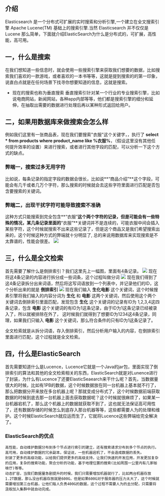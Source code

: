 ## 介绍
Elasticsearch 是一个分布式可扩展的实时搜索和分析引擎,一个建立在全文搜索引擎 Apache Lucene(TM) 基础上的搜索引擎.当然 Elasticsearch 并不仅仅是 Lucene 那么简单，下面就介绍ElasticSearch为什么是分布式的，可扩展，高性能，高可用。
## 一，什么是搜索
在我们想知道一些信息时，就会使用一些搜索引擎来获取我们想要的数据，比如搜索我们喜欢的一款游戏，或者喜欢的一本书等等，这就是提到搜索的的第一印象，说直白点就是在任何场景下找寻你想要知道的信息，这就是搜索。
- 现在的搜索也称为垂直搜索
垂直搜索引针对某一个行业的专业搜索引擎，比如说电商网站，新闻网站，各种app内部等等，他们都是搜索引擎的细分和延伸，在抽取出需要的数据进行处理后再以某种形式返回给用户。

## 二，如果用数据库来做搜索会怎么样
例如我们这里有一张商品表，现在我们要搜索"衣服"这个关键字，，执行了 **select * from products where product_name like %衣服%**，（假设这里没有其他任何提升效率的设置）来进行搜索，或者进行其他字段的匹配，可以分析一下这个方式的缺点。
### 弊端一，搜索过多无用字符
比如说，每条记录的指定字段的数据会很长，比如说**“商品介绍”**这个字段，可能会有几千或者几万个字符，那么搜索的时候就会去这些字符里面进行匹配是否包含要搜索的关键词。

### 弊端二，出现干扰字符可能导致搜索不准确
这种方式只能搜索到完全包含**“衣服”**这个两个字符的记录，但是可能会有一些特殊的情况，某几条记录里面的**“衣服”**关键词并不是连续的，可能衣服中间会插入某些字符，这个时候就搜索不出来这些记录了，但是这个商品又是我们希望搜索出来的，这个时候这种方式的弊端就十分明显了, 总的来说用数据库来实现搜索是不太靠谱的，性能会很差。
![](http://uninote.com.cn/docs/1079089832/__pic/Z4jaCJKx.png)

## 三，什么是全文检索

首先需要了解什么是倒排索引？我们这里先上一幅图，里面有4条记录。
![](http://uninote.com.cn/docs/1079089832/__pic/4AYtQ5mH.png)
现在将这4条记录的内容进行拆分成一些词条，这个过程叫做分词
![](http://uninote.com.cn/docs/1079089832/__pic/6mpjIp24.png)
现在我们得到了这4条记录拆分出来词语，然后将这写词语放到一个列表中，并记录他们的ID，这个分析出来的就是 **倒排索引**
![](http://uninote.com.cn/docs/1079089832/__pic/ucDhFBnR.png)
现在我们输入 **生化电影** 这个关键词，这个时候搜素引擎将我们输入的内容分词为 **生化** 和 **电影** 这两个关键词，然后使用这个两个关键词去倒排索引里面匹配，发现包含 **生化** 这个关键词的记录有ID为 1,2,3,4这四条记录，包含 **电影** 这个关键词的有ID为1这条记录，由于ID为1这条记录已经被录入了，所以就被排除在外了， 这时候我们就得到了想要ID为1234这4条记录，同理，如果我们只输入 **电影** 这个关键词，那么符合条件的只有ID为1这条记录了。

全文检索就是从拆分词语，存入倒排索引，然后分析用户输入的内容，在倒排索引里面进行匹配，这个过程就是全文检索。

## 四，什么是ElasticSearch
首先需要知道什么是Lucence，Lucence它就是一个Java的jar包，里面实现了倒排索引的算法和其他的全文检索相关的东西，ElasticSearch就是对Lunence进行了封装，为什么有Lucence了还要ElasticSeaearch来干什么呢？首先，当数据量很大的时候，比如有1PB的数据，这个时候数据放在同一台机器上基本就不行了，那么把数据分开来放在多台机器上呢？那就变成分布式了，这个时候数据前端获取数据的时候到底去那一台机器上面去获取数据呢？这个时候就很麻烦了，如果某一台机器宕机了，那么这个机器上的数据就获取不到了，这也就无法保证高可用性了，还有数据存储的时候怎么到底存入那台机器等等，这些都需要人为的处理和维护。这个时候ElasticSearch就应运而生了，它就将Lucence这些弊端给完全解决了。

### ElasticSearch的优点
	高性能，自动维护数据分布到多个节点进行索引的建立，还有搜索请求分布到多个节点的执行。
	高可用，自动维护数据的冗余副本，保证说，一些机器宕机了，不会造成数据的丢失。
	封装了更多的高级功能，以给我们提供更多的高级支持，让我们快速的开发应用，开发更加复杂的应用，复杂的搜索功能，聚合分析的功能，基于地理位置的搜索(比如周围一公里内有几家咖啡厅)等等。
	动态扩容，当我们数据量急剧提升的时候，我们只需要增加机器就行了，比如两台机器存放1.2T数据，那么没台机器存放就是600G，但是如果600G对于服务器的压力太大了，这个时候就需要增加第三台机器，让他们每人负责400G的数据，这个过程不需要人为的去分配，只需要将汲取加入集群中就自动完成。